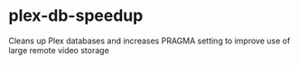 # plex-db-speedup
Cleans up Plex databases and increases PRAGMA setting to improve use of large remote video storage
